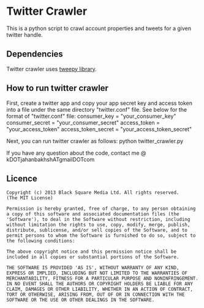 Twitter Crawler
===============
<p>This is a python script to crawl account properties and tweets for a given twitter handle.</p>

## Dependencies
Twitter crawler uses <a href="https://github.com/tweepy/tweepy">tweepy library</a>. 

## How to run twitter crawler
First, create a twitter app and copy your app secret key and access token into a file under the same directory "twitter.conf" file. See below for the format of "twitter.conf" file:
	consumer_key = "your_consumer_key"
	consumer_secret = "your_consumer_secret"
	access_token = "your_access_token"
	access_token_secret = "your_access_token_secret"

Next, you can run twitter crawler as follows:
	python twitter_crawler.py

<p>
If you have any question about the code, contact me @ kDOTjahanbakhshATgmailDOTcom
</p>

## Licence

    Copyright (c) 2013 Black Square Media Ltd. All rights reserved.
    (The MIT License)

    Permission is hereby granted, free of charge, to any person obtaining
    a copy of this software and associated documentation files (the
    'Software'), to deal in the Software without restriction, including
    without limitation the rights to use, copy, modify, merge, publish,
    distribute, sublicense, and/or sell copies of the Software, and to
    permit persons to whom the Software is furnished to do so, subject to
    the following conditions:

    The above copyright notice and this permission notice shall be
    included in all copies or substantial portions of the Software.

    THE SOFTWARE IS PROVIDED 'AS IS', WITHOUT WARRANTY OF ANY KIND,
    EXPRESS OR IMPLIED, INCLUDING BUT NOT LIMITED TO THE WARRANTIES OF
    MERCHANTABILITY, FITNESS FOR A PARTICULAR PURPOSE AND NONINFRINGEMENT.
    IN NO EVENT SHALL THE AUTHORS OR COPYRIGHT HOLDERS BE LIABLE FOR ANY
    CLAIM, DAMAGES OR OTHER LIABILITY, WHETHER IN AN ACTION OF CONTRACT,
    TORT OR OTHERWISE, ARISING FROM, OUT OF OR IN CONNECTION WITH THE
    SOFTWARE OR THE USE OR OTHER DEALINGS IN THE SOFTWARE.
